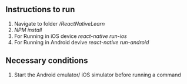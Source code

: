 ## Instructions to run
1. Navigate to folder */ReactNativeLearn*
2. *NPM install*
3. For Running in iOS device *react-native run-ios*
4. For Running in Android devive *react-native run-android*

## Necessary conditions

1. Start the Android emulator/ iOS simulator before running a command
